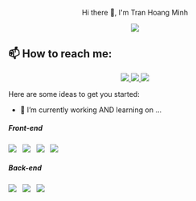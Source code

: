 <p align="center" > Hi there 👋, I'm Tran Hoang Minh </p>
<p align="center"><img src="https://img.icons8.com/color/48/000000/vietnam-circular.png"/></p>

<!--
**TranHoangMinhh/TranHoangMinhh** is a ✨ _special_ ✨ repository because its `README.md` (this file) appears on your GitHub profile. -->

## 📫 How to reach me:
<p align="center">
  <a href="https://www.linkedin.com/in/tran-hoang-minh/" target="_blank">
    <img src="https://img.icons8.com/fluent/48/000000/linkedin.png"/>
  </a>
  <a href="https://github.com/TranHoangMinhh" alt="Github">
    <img src="https://img.icons8.com/fluent/48/000000/github.png"/>
  </a> 
  <a href="mailto:minhtrnhong662@gmail.com" alt="Email">
    <img src="https://img.icons8.com/fluent/48/000000/mailing.png"/>
  </a>
</p>

Here are some ideas to get you started:

- 🔭 I’m currently working AND learning on ...
<h5>Front-end</h5>
<p >
    <img src="https://img.shields.io/badge/html5%20-%23e34f26.svg?&style=for-the-badge&logo=html5&logoColor=white" />&nbsp;&nbsp;
    <img src="https://img.shields.io/badge/CSS3-1572B6?&style=for-the-badge&logo=css3&logoColor=white" />&nbsp;&nbsp;
    <img src="https://img.shields.io/badge/JavaScript-F7DF1E?style=for-the-badge&logo=javascript&logoColor=black" />&nbsp;&nbsp;
    <img src="https://img.shields.io/badge/React-20232A?style=for-the-badge&logo=react&logoColor=61DAFB" />&nbsp;&nbsp;
</p>
<h5>Back-end</h5>
<p >
    <img src="https://img.shields.io/badge/SQL-Server--green?logo=microsoft-sql-server&style=for-the-badge"/>&nbsp;&nbsp;
    <img src="https://img.shields.io/badge/Python3-14354C?style=for-the-badge&logo=python&logoColor=white"/>&nbsp;&nbsp;
    <img src="https://img.shields.io/badge/C/C%2B%2B-00599C?style=for-the-badge&logo=c%2B%2B&logoColor=white"/>&nbsp;&nbsp;
</p>

